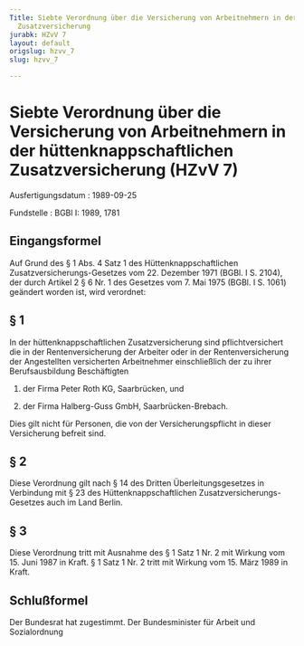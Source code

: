 ```yaml
---
Title: Siebte Verordnung über die Versicherung von Arbeitnehmern in der hüttenknappschaftlichen
  Zusatzversicherung
jurabk: HZvV 7
layout: default
origslug: hzvv_7
slug: hzvv_7

---
```


# Siebte Verordnung über die Versicherung von Arbeitnehmern in der hüttenknappschaftlichen Zusatzversicherung (HZvV 7)

Ausfertigungsdatum
:   1989-09-25

Fundstelle
:   BGBl I: 1989, 1781



## Eingangsformel

Auf Grund des § 1 Abs. 4 Satz 1 des Hüttenknappschaftlichen Zusatzversicherungs-Gesetzes vom 22. Dezember 1971 (BGBl. I S. 2104), der durch Artikel 2 § 6 Nr. 1 des Gesetzes vom 7. Mai 1975 (BGBl. I S. 1061) geändert worden ist, wird verordnet:


## § 1

In der hüttenknappschaftlichen Zusatzversicherung sind pflichtversichert die in der Rentenversicherung der Arbeiter oder in der Rentenversicherung der Angestellten versicherten Arbeitnehmer einschließlich der zu ihrer Berufsausbildung Beschäftigten

1.  der Firma Peter Roth KG, Saarbrücken, und


2.  der Firma Halberg-Guss GmbH, Saarbrücken-Brebach.



Dies gilt nicht für Personen, die von der Versicherungspflicht in dieser Versicherung befreit sind.


## § 2

Diese Verordnung gilt nach § 14 des Dritten Überleitungsgesetzes in Verbindung mit § 23 des Hüttenknappschaftlichen Zusatzversicherungs-Gesetzes auch im Land Berlin.


## § 3

Diese Verordnung tritt mit Ausnahme des § 1 Satz 1 Nr. 2 mit Wirkung vom 15. Juni 1987 in Kraft. § 1 Satz 1 Nr. 2 tritt mit Wirkung vom 15. März 1989 in Kraft.


## Schlußformel

Der Bundesrat hat zugestimmt.
Der Bundesminister für Arbeit und Sozialordnung


